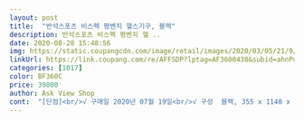 ```yaml
---
layout: post 
title:  "반석스포츠 비스펙 평벤치 헬스기구, 블랙" 
description: 반석스포츠 비스펙 평벤치 헬 ..
date: 2020-08-28 15:48:56 
img: https://static.coupangcdn.com/image/retail/images/2020/03/05/21/9/17668622-1301-4237-b05a-4548a2302315.jpg 
linkUrl: https://link.coupang.com/re/AFFSDP?lptag=AF3600438&subid=ahnPublicAsk&pageKey=1330129673&itemId=2354050846&vendorItemId=3010277760&traceid=V0-113-0a7193ee22081292 
categories: [1017] 
color: BF360C 
price: 39800 
author: Ask View Shop 
cont:  "[단점]<br/>√ 구매일 2020년 07월 19일<br/>√ 구성  블랙, 355 x 1140 x 450 mm<br/>√ 배송일 2020년 07월 20일<br/>√ 제품명 반석스포츠 비스펙 평벤치<br/>√ 포장상태 양호<br/>.<br/> ★구매후기<br/><br/>가격대비 완전 만족<br/>갱이들이 우수수 떨어지길레 반려견들이 먹지 않았을까<br/>것 같네요<br/>공구 개선 필요합니다.<br/><br/>그리 푹신하지는 않아요 ㅎㅎ<br/>깔끔하고 심플한 외관이라 무난히 쓰실 수 있을듯요<br/>많이 굴러다니는 느낌을 받습니다.<br/> 조립하다가 무슨 알<br/>설치에 필요한 공구가 동봉되어 있는데 너무 얇고 약해서<br/>설치중에 늘어나버리네요.<br/><br/>에 세워서 놓으시면 공간도 많이 차지하지않고 딱 좋은<br/>용접면 사이틈으로 가공시 프레임 알갱이? 찌꺼기들이<br/>이상입니다.<br/><br/>이점 꼭 참고하셔서 반려견 있으신 집은 청소 깔끔히<br/>제품은 정말 괜찮네요.<br/><br/>조립도 간편하고 좋습니다.<br/><br/>집에서 간단하게 홈트하려고 샀는데<br/>집에서 공부하면서 가볍게 홈트하기 딱좋은 도구중<br/>첨부된 사진을 보시면 알겠지만, 함마톤 프레임 밑단<br/>쿠션감은 뭐 가격대비 이정도면 양호한거 같아요.<br/><br/>평벤치를 손에 꼽을 수 있죠<br/>하셔야합니다.<br/><br/>헐레벌떡 청소기로 밀어버렸네요... <br/>.<br/><br/>헬스장 기구느낌이 나서 만족했어요<br/>홈트에서 가장필요한점은 공간활용인데요, 한쪽 구석<br/>" 
---
```

